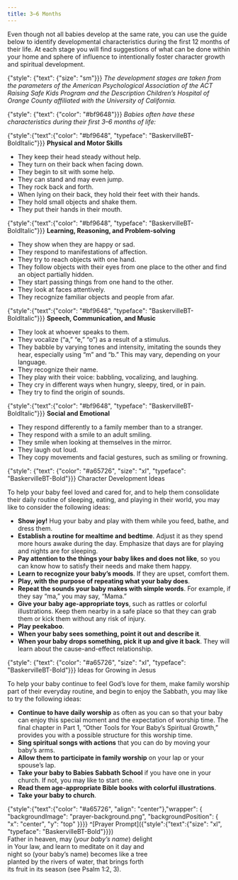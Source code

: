 ```yaml
---
title: 3–6 Months
---
```


Even though not all babies develop at the same rate, you can use the guide below to identify developmental characteristics during the first 12 months of their life. At each stage you will find suggestions of what can be done within your home and sphere of influence to intentionally foster character growth and spiritual development.

{"style": {"text": {"size": "sm"}}}
_The development stages are taken from the parameters of the American Psychological Association of the ACT Raising Safe Kids Program and the Description Children’s Hospital of Orange County affiliated with the University of California._

{"style": {"text": {"color": "#bf9648"}}}
_Babies often have these characteristics during their first 3–6 months of life:_

{"style":{"text":{"color": "#bf9648", "typeface": "BaskervilleBT-BoldItalic"}}}
**Physical and Motor Skills**

+ They keep their head steady without help.
+ They turn on their back when facing down.
+ They begin to sit with some help.
+ They can stand and may even jump.
+ They rock back and forth.
+ When lying on their back, they hold their feet with their hands.
+ They hold small objects and shake them.
+ They put their hands in their mouth.

{"style":{"text":{"color": "#bf9648", "typeface": "BaskervilleBT-BoldItalic"}}}
**Learning, Reasoning, and Problem-solving**

+ They show when they are happy or sad.
+ They respond to manifestations of affection.
+ They try to reach objects with one hand.
+ They follow objects with their eyes from one place to the other and find an object partially hidden.
+ They start passing things from one hand to the other.
+ They look at faces attentively.
+ They recognize familiar objects and people from afar.

{"style":{"text":{"color": "#bf9648", "typeface": "BaskervilleBT-BoldItalic"}}}
**Speech, Communication, and Music**

+ They look at whoever speaks to them.
+ They vocalize (“a,” “e,” “o”) as a result of a stimulus.
+ They babble by varying tones and intensity, imitating the sounds they hear, especially using “m” and “b.” This may vary, depending on your language.
+ They recognize their name.
+ They play with their voice: babbling, vocalizing, and laughing.
+ They cry in different ways when hungry, sleepy, tired, or in pain.
+ They try to find the origin of sounds.

{"style":{"text":{"color": "#bf9648", "typeface": "BaskervilleBT-BoldItalic"}}}
**Social and Emotional**

+ They respond differently to a family member than to a stranger.
+ They respond with a smile to an adult smiling.
+ They smile when looking at themselves in the mirror.
+ They laugh out loud.
+ They copy movements and facial gestures, such as smiling or frowning.

{"style": {"text": {"color": "#a65726", "size": "xl", "typeface": "BaskervilleBT-Bold"}}}
Character Development Ideas

To help your baby feel loved and cared for, and to help them consolidate their daily routine of sleeping, eating, and playing in their world, you may like to consider the following ideas:

+ **Show joy!** Hug your baby and play with them while you feed, bathe, and dress them.
+ **Establish a routine for mealtime and bedtime**. Adjust it as they spend more hours awake during the day. Emphasize that days are for playing and nights are for sleeping.
+ **Pay attention to the things your baby likes and does not like**, so you can know how to satisfy their needs and make them happy.
+ **Learn to recognize your baby’s moods**. If they are upset, comfort them.
+ **Play, with the purpose of repeating what your baby does**.
+ **Repeat the sounds your baby makes with simple words**. For example, if they say “ma,” you may say, “Mama.”
+ **Give your baby age-appropriate toys**, such as rattles or colorful illustrations. Keep them nearby in a safe place so that they can grab them or kick them without any risk of injury.
+ **Play peekaboo**.
+ **When your baby sees something, point it out and describe it**.
+ **When your baby drops something, pick it up and give it back**. They will learn about the cause-and-effect relationship.

{"style": {"text": {"color": "#a65726", "size": "xl", "typeface": "BaskervilleBT-Bold"}}}
Ideas for Growing in Jesus

To help your baby continue to feel God’s love for them, make family worship part of their everyday routine, and begin to enjoy the Sabbath, you may like to try the following ideas:

+ **Continue to have daily worship** as often as you can so that your baby can enjoy this special moment and the expectation of worship time. The final chapter in Part 1, “Other Tools for Your Baby’s Spiritual Growth,” provides you with a possible structure for this worship time.
+ **Sing spiritual songs with actions** that you can do by moving your baby’s arms.
+ **Allow them to participate in family worship** on your lap or your spouse’s lap.
+ **Take your baby to Babies Sabbath School** if you have one in your church. If not, you may like to start one.
+ **Read them age-appropriate Bible books with colorful illustrations**.
+ **Take your baby to church**.

{"style":{"text":{"color": "#a65726", "align": "center"},"wrapper": { "backgroundImage": "prayer-background.png", "backgroundPosition": { "x": "center", "y": "top" }}}}
^[Prayer Prompt]({"style":{"text":{"size": "xl", "typeface": "BaskervilleBT-Bold"}}})\
Father in heaven, may (_your baby’s name_) delight\
in Your law, and learn to meditate on it day and\
night so (your baby’s name) becomes like a tree\
planted by the rivers of water, that brings forth\
its fruit in its season (see Psalm 1:2, 3).